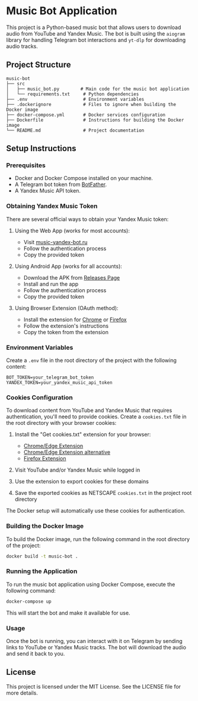 # Music Bot Application

This project is a Python-based music bot that allows users to download audio from YouTube and Yandex Music. The bot is built using the `aiogram` library for handling Telegram bot interactions and `yt-dlp` for downloading audio tracks.

## Project Structure

```
music-bot
├── src
│   ├── music_bot.py        # Main code for the music bot application
│   └── requirements.txt     # Python dependencies
├── .env                     # Environment variables
├── .dockerignore            # Files to ignore when building the Docker image
├── docker-compose.yml       # Docker services configuration
├── Dockerfile               # Instructions for building the Docker image
└── README.md                # Project documentation
```

## Setup Instructions

### Prerequisites

- Docker and Docker Compose installed on your machine.
- A Telegram bot token from [BotFather](https://core.telegram.org/bots#botfather).
- A Yandex Music API token.

### Obtaining Yandex Music Token

There are several official ways to obtain your Yandex Music token:

1. Using the Web App (works for most accounts):
   - Visit [music-yandex-bot.ru](https://music-yandex-bot.ru)
   - Follow the authentication process
   - Copy the provided token

2. Using Android App (works for all accounts):
   - Download the APK from [Releases Page](https://github.com/MarshalX/yandex-music-token/releases)
   - Install and run the app
   - Follow the authentication process
   - Copy the provided token

3. Using Browser Extension (OAuth method):
   - Install the extension for [Chrome](https://chrome.google.com/webstore/detail/yandex-music-token/lcbjeookjibfhjjopieifgjnhlegmkib) or [Firefox](https://addons.mozilla.org/en-US/firefox/addon/yandex-music-token/)
   - Follow the extension's instructions
   - Copy the token from the extension

### Environment Variables

Create a `.env` file in the root directory of the project with the following content:

```
BOT_TOKEN=your_telegram_bot_token
YANDEX_TOKEN=your_yandex_music_api_token
```

### Cookies Configuration

To download content from YouTube and Yandex Music that requires authentication, you'll need to provide cookies. Create a `cookies.txt` file in the root directory with your browser cookies:

1. Install the "Get cookies.txt" extension for your browser:
   - [Chrome/Edge Extension](https://chrome.google.com/webstore/detail/get-cookiestxt/bgaddhkoddajcdgocldbbfleckgcbcid)
   - [Chrome/Edge Extension alternative](https://chromewebstore.google.com/detail/get-cookiestxt-locally/cclelndahbckbenkjhflpdbgdldlbecc)
   - [Firefox Extension](https://addons.mozilla.org/en-US/firefox/addon/cookies-txt/)

2. Visit YouTube and/or Yandex Music while logged in
3. Use the extension to export cookies for these domains
4. Save the exported cookies as NETSCAPE `cookies.txt` in the project root directory

The Docker setup will automatically use these cookies for authentication.

### Building the Docker Image

To build the Docker image, run the following command in the root directory of the project:

```bash
docker build -t music-bot .
```

### Running the Application

To run the music bot application using Docker Compose, execute the following command:

```bash
docker-compose up
```

This will start the bot and make it available for use.

### Usage

Once the bot is running, you can interact with it on Telegram by sending links to YouTube or Yandex Music tracks. The bot will download the audio and send it back to you.

## License

This project is licensed under the MIT License. See the LICENSE file for more details.
